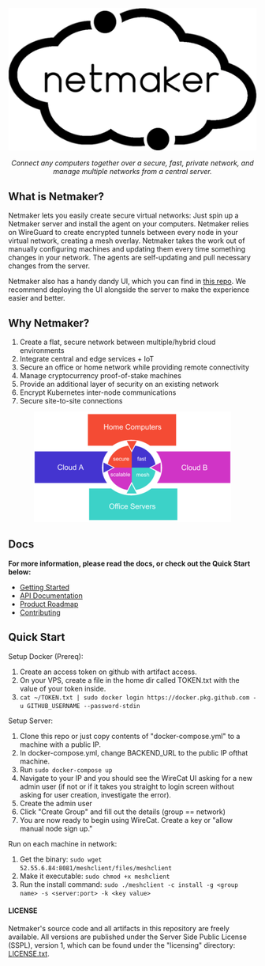 
<p align="center">
  <img src="netmaker.png"><break/>
</p>
<p align="center">
<i>Connect any computers together over a secure, fast, private network, and manage multiple networks from a central server.</i> 
</p>

## What is Netmaker?
Netmaker lets you easily create secure virtual networks: Just spin up a Netmaker server and install the agent on your computers. Netmaker relies on WireGuard to create encrypted tunnels between every node in your virtual network, creating a mesh overlay. Netmaker takes the work  out of manually configuring machines and updating them every time something changes in your network. The agents are self-updating and pull necessary changes  from the server. 

Netmaker also has a handy dandy UI, which you can find in [this repo](https://github.com/falconcat-inc/WireCat-UI). We recommend deploying the UI alongside the server to make the experience easier and better.

## Why Netmaker?
 1. Create a flat, secure network between multiple/hybrid cloud environments
 2. Integrate central and edge services + IoT
 3. Secure an office or home network while providing remote connectivity
 4. Manage cryptocurrency proof-of-stake machines
 5. Provide an additional layer of security on an existing network
 6. Encrypt Kubernetes inter-node communications
 7. Secure site-to-site connections

<p align="center">
  <img src="mesh-diagram.png">
</p>

## Docs
**For more information, please read the docs, or check out the Quick Start below:**

 - [Getting Started](docs/GETTING_STARTED.md)
 - [API Documentation](docs/API.md)
 - [Product Roadmap](docs/ROADMAP.md)
 - [Contributing](docs/CONTRIBUTING.md)


## Quick Start

Setup Docker (Prereq):
1. Create an access token on github with artifact access.
2. On your VPS, create a file in the home dir called TOKEN.txt with the value of your token inside.
3. `cat ~/TOKEN.txt | sudo docker login https://docker.pkg.github.com -u GITHUB_USERNAME --password-stdin`

Setup Server:
1. Clone this repo or just copy contents of "docker-compose.yml" to a machine with a public IP.
2. In docker-compose.yml, change BACKEND_URL to the public IP ofthat machine.
3. Run `sudo docker-compose up`
4. Navigate to your IP and you should see the WireCat UI asking for a new admin user (if not or if it takes you straight to login screen without asking for user creation, investigate the error).
5. Create the admin user
6. Click "Create Group" and fill out the details (group == network)
7. You are now ready to begin using WireCat. Create a key or "allow manual node sign up."

Run on each machine in network:
1. Get the binary: `sudo wget 52.55.6.84:8081/meshclient/files/meshclient`
2. Make it executable: `sudo chmod +x meshclient`
3. Run the install command: `sudo ./meshclient -c install -g <group name> -s <server:port> -k <key value>`


#### LICENSE

Netmaker's source code and all artifacts in this repository are freely available. All versions are published under the Server Side Public License (SSPL), version 1, which can be found under the "licensing" directory: [LICENSE.txt](licensing/LICENSE.txt).

